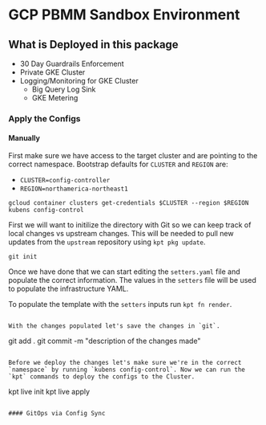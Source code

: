 # GCP PBMM Sandbox Environment

## What is Deployed in this package
- 30 Day Guardrails Enforcement
- Private GKE Cluster
- Logging/Monitoring for GKE Cluster
    - Big Query Log Sink
    - GKE Metering



### Apply the Configs

#### Manually

First make sure we have access to the target cluster and are pointing to the correct namespace. Bootstrap defaults for `CLUSTER` and `REGION` are:
- `CLUSTER=config-controller`
- `REGION=northamerica-northeast1`

```
gcloud container clusters get-credentials $CLUSTER --region $REGION
kubens config-control
```

First we will want to initilize the directory with Git so we can keep track of local changes vs upstream changes. This will be needed to pull new updates from the `upstream` repository using `kpt pkg update`.

```
git init
```

Once we have done that we can start editing the `setters.yaml` file and populate the correct information. The values in the `setters` file will be used to populate the infrastructure YAML.

To populate the template with the `setters` inputs run `kpt fn render`.
```

With the changes populated let's save the changes in `git`.
```
git add .
git commit -m "description of the changes made"
```

Before we deploy the changes let's make sure we're in the correct `namespace` by running `kubens config-control`. Now we can run the `kpt` commands to deploy the configs to the Cluster.

```
kpt live init
kpt live apply
```

#### GitOps via Config Sync

